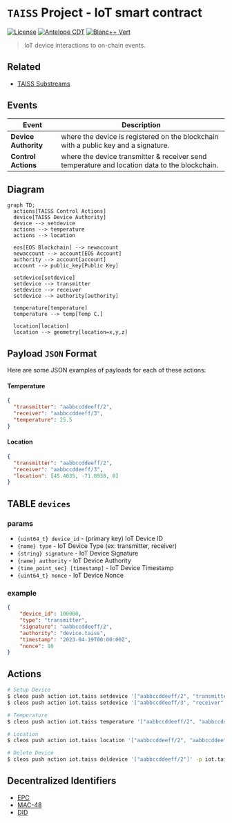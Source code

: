 # `TAISS` Project - **IoT** smart contract
[![License](https://img.shields.io/badge/license-MIT-blue.svg)](https://github.com/pinax-network/taiss-contract/blob/main/LICENSE-MIT)
[![Antelope CDT](https://github.com/pinax-network/taiss-contract/actions/workflows/release.yml/badge.svg)](https://github.com/pinax-network/taiss-contract/actions/workflows/release.yml)
[![Blanc++ Vert](https://github.com/pinax-network/taiss-contract/actions/workflows/ci.yml/badge.svg)](https://github.com/pinax-network/taiss-contract/actions/workflows/ci.yml)

> IoT device interactions to on-chain events.

## Related

- [TAISS Substreams](https://github.com/pinax-network/taiss-substreams)

## Events

| Event | Description |
| --- | --- |
| **Device Authority** | where the device is registered on the blockchain with a public key and a signature. |
| **Control Actions** | where the device transmitter & receiver send temperature and location data to the blockchain. |

## Diagram

```mermaid
graph TD;
  actions[TAISS Control Actions]
  device[TAISS Device Authority]
  device --> setdevice
  actions --> temperature
  actions --> location

  eos[EOS Blockchain] --> newaccount
  newaccount --> account[EOS Account]
  authority --> account[account]
  account --> public_key[Public Key]

  setdevice[setdevice]
  setdevice --> transmitter
  setdevice --> receiver
  setdevice --> authority[authority]

  temperature[temperature]
  temperature --> temp[Temp C.]

  location[location]
  location --> geometry[location=x,y,z]
```

## Payload `JSON` Format

Here are some JSON examples of payloads for each of these actions:

#### Temperature

```json
{
  "transmitter": "aabbccddeeff/2",
  "receiver": "aabbccddeeff/3",
  "temperature": 25.5
}
```

#### Location

```json
{
  "transmitter": "aabbccddeeff/2",
  "receiver": "aabbccddeeff/3",
  "location": [45.4035, -71.8938, 0]
}
```

## TABLE `devices`

### params

- `{uint64_t} device_id` - (primary key) IoT Device ID
- `{name} type` - IoT Device Type (ex: transmitter, receiver)
- `{string} signature` - IoT Device Signature
- `{name} authority` - IoT Device Authority
- `{time_point_sec} [timestamp]` - IoT Device Timestamp
- `{uint64_t} nonce` - IoT Device Nonce

### example

```json
{
    "device_id": 100000,
    "type": "transmitter",
    "signature": "aabbccddeeff/2",
    "authority": "device.taiss",
    "timestamp": "2023-04-19T00:00:00Z",
    "nonce": 10
}
```

## Actions

```bash
# Setup Device
$ cleos push action iot.taiss setdevice '["aabbccddeeff/2", "transmitter", device.taiss]' -p iot.taiss
$ cleos push action iot.taiss setdevice '["aabbccddeeff/3", "receiver", device.taiss]' -p iot.taiss

# Temperature
$ cleos push action iot.taiss temperature '["aabbccddeeff/2", "aabbccddeeff/3", 25.5]' -p device.taiss

# Location
$ cleos push action iot.taiss location '["aabbccddeeff/2", "aabbccddeeff/3", [45.4035, -71.8938, 0.0]]' -p device.taiss

# Delete Device
$ cleos push action iot.taiss deldevice '["aabbccddeeff/2"]' -p iot.taiss
```

## Decentralized Identifiers

- [EPC](https://en.wikipedia.org/wiki/Electronic_Product_Code)
- [MAC-48](https://en.wikipedia.org/wiki/MAC_address)
- [DID](https://www.w3.org/TR/did-core)